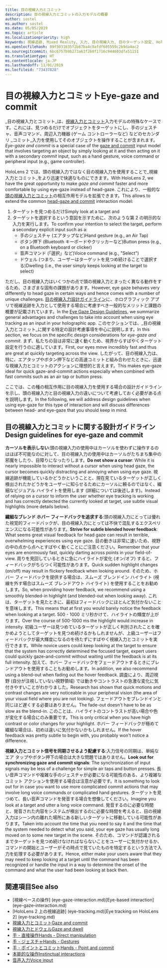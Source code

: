 ```yaml
---
title: 目の視線入力とコミット
description: 目の視線入力とコミットの入力モデルの概要
author: sostel
ms.author: sostel
ms.date: 05/05/2019
ms.topic: article
ms.localizationpriority: high
keywords: 視線追跡, Mixed Reality, 入力, 目の視線入力, 目のターゲット設定, HoloLens 2, 視線に基づく選択
ms.openlocfilehash: 89f5031635f2b67ba4c9afdf605559c2b9da4ac2
ms.sourcegitcommit: 6bc6757b9b273a63f260f1716c944603dfa51151
ms.translationtype: HT
ms.contentlocale: ja-JP
ms.lasthandoff: 11/01/2019
ms.locfileid: "73437828"
---
```

# <a name="eye-gaze-and-commit"></a><span data-ttu-id="2cbc0-104">目の視線入力とコミット</span><span class="sxs-lookup"><span data-stu-id="2cbc0-104">Eye-gaze and commit</span></span>
<span data-ttu-id="2cbc0-105">_目の視線入力とコミット_は、[視線入力とコミット](gaze-and-commit.md)入力モデルの特殊なケースです。これには、見つめるだけでオブジェクトをターゲットにし、手のジェスチャ、音声コマンド、周辺入力機器 (ゲーム コントローラーなど) などのセカンダリ _コミット_入力を使用してそのオブジェクトを操作することが含まれます。</span><span class="sxs-lookup"><span data-stu-id="2cbc0-105">_Eye-gaze and commit_ is a special case of the [gaze and commit](gaze-and-commit.md) input model that involves targeting an object by simply looking at it and then acting on it with a secondary _commit_ input, such as a hand gesture, voice command or peripheral input (e.g., game controller).</span></span> 

<span data-ttu-id="2cbc0-106">HoloLens 2 では、頭の視線入力ではなく目の視線入力を使用することで_視線入力とコミット_をより迅速で快適なものにできます。</span><span class="sxs-lookup"><span data-stu-id="2cbc0-106">With HoloLens 2, we have the great opportunity to make _gaze and commit_ faster and more comfortable by using eye-gaze instead of head-gaze.</span></span> <span data-ttu-id="2cbc0-107">これにより、一般的な[頭の視線入力とコミット](gaze-and-commit.md)の相互作用モデルを拡張できます。</span><span class="sxs-lookup"><span data-stu-id="2cbc0-107">This allows to extend the common [head-gaze and commit](gaze-and-commit.md) interaction model:</span></span> 
1. <span data-ttu-id="2cbc0-108">ターゲットを見つめるだけ</span><span class="sxs-lookup"><span data-stu-id="2cbc0-108">Simply look at a target and</span></span> 
2. <span data-ttu-id="2cbc0-109">ターゲットを選択するという意図を示すために、次のような第 2 の明示的な入力を実行します。</span><span class="sxs-lookup"><span data-stu-id="2cbc0-109">To confirm your intention to select the target, perform a secondary explicit input such as a:</span></span>  
   - <span data-ttu-id="2cbc0-110">手のジェスチャ (エアタップなど)</span><span class="sxs-lookup"><span data-stu-id="2cbc0-110">Hand gesture (e.g., an Air Tap)</span></span>
   - <span data-ttu-id="2cbc0-111">ボタン押下 (Bluetooth キーボードやクリッカーなど)</span><span class="sxs-lookup"><span data-stu-id="2cbc0-111">Button press (e.g., on a Bluetooth keyboard or clicker)</span></span>
   - <span data-ttu-id="2cbc0-112">音声コマンド (「選択」など)</span><span class="sxs-lookup"><span data-stu-id="2cbc0-112">Voice command (e.g., "Select")</span></span>
   - <span data-ttu-id="2cbc0-113">ドウェル (つまり、ユーザーはターゲットを見つめ続けることで選択する)</span><span class="sxs-lookup"><span data-stu-id="2cbc0-113">Dwelling (i.e., the user simply keeps looking at the target to select)</span></span>

<span data-ttu-id="2cbc0-114">ただし、目の視線入力はいくつかの点で頭の視線入力とまったく異なる動作をするため、さまざまな固有の課題があります。</span><span class="sxs-lookup"><span data-stu-id="2cbc0-114">However, eye gaze behaves very differently to head gaze in certain ways and hence comes with a number of unique challenges.</span></span> <span data-ttu-id="2cbc0-115">[目の視線入力設計ガイドライン](eye-tracking.md)に、ホログラフィック アプリで視線追跡を入力として使用する場合に考慮すべき一般的なメリットと課題の概要が記載されています。</span><span class="sxs-lookup"><span data-stu-id="2cbc0-115">In the [Eye Gaze Design Guidelines](eye-tracking.md), we summarize general advantages and challenges to take into account when using eye tracking as an input in your holographic app.</span></span> <span data-ttu-id="2cbc0-116">このセクションでは、_目の視線入力とコミット_に関する特定の設計考慮事項を中心に説明します。</span><span class="sxs-lookup"><span data-stu-id="2cbc0-116">In this section, we focus on the specific design considerations for _eye-gaze and commit_.</span></span>
<span data-ttu-id="2cbc0-117">まず、私たちの目は非常に速く動くため、視界からすばやくターゲット設定を行うのに適しています。</span><span class="sxs-lookup"><span data-stu-id="2cbc0-117">First, our eyes move incredibly fast and thus are great at quickly targeting across the view.</span></span> <span data-ttu-id="2cbc0-118">したがって、目の視線入力は、特に、エアタップやボタン押下などの高速コミットと組み合わせたときに、迅速な視線入力とコミットのアクションに理想的と言えます。</span><span class="sxs-lookup"><span data-stu-id="2cbc0-118">This makes eye-gaze ideal for quick gaze-and-commit actions especially when combined with fast commits such as an air tap or button press.</span></span>
   
<span data-ttu-id="2cbc0-119">ここでは、この種の相互作用に目の視線入力を使用する場合の設計ガイドラインを示し、頭の視線入力と目の視線入力の違いについて考慮しておく必要がある点を説明します。</span><span class="sxs-lookup"><span data-stu-id="2cbc0-119">In the following, we will address design guidelines when using eye-gaze for this type of interaction and will discuss differences between head- and eye-gaze that you should keep in mind.</span></span>

## <a name="design-guidelines-for-eye-gaze-and-commit"></a><span data-ttu-id="2cbc0-120">目の視線入力とコミットに関する設計ガイドライン</span><span class="sxs-lookup"><span data-stu-id="2cbc0-120">Design guidelines for eye-gaze and commit</span></span>

<span data-ttu-id="2cbc0-121">**カーソルを表示しない**:頭の視線入力の使用中はカーソルを使わずに操作するのはほぼ不可能なのに対して、目の視線入力の使用中はカーソルがたちまち集中の邪魔をしたり、目障りになったりします。</span><span class="sxs-lookup"><span data-stu-id="2cbc0-121">**Do not show a cursor**: While it is nearly impossible to interact without a cursor when using head gaze, the cursor becomes quickly distracting and annoying when using eye gaze.</span></span> <span data-ttu-id="2cbc0-122">視線追跡が機能しているかどうかということと、現在見ているターゲットが正しく検出されたかどうかをユーザーに知らせるためにカーソルに頼るのではなく、繊細なビジュアル ハイライトを使用します (詳細については後述します)。</span><span class="sxs-lookup"><span data-stu-id="2cbc0-122">Instead of relying on a cursor to inform the user whether eye tracking is working and has correctly detected the currently looked at target, use subtle visual highlights (more details below).</span></span>

<span data-ttu-id="2cbc0-123">**繊細なブレンド ホバー フィードバックを追求する**:頭の視線入力にとっては優れた視覚的フィードバックが、目の視線入力にとっては不快で混乱するエクスペリエンスになる可能性があります。</span><span class="sxs-lookup"><span data-stu-id="2cbc0-123">**Strive for subtle blended hover feedback**: What seems great visual feedback for head gaze can result in terrible, overwhelming experiences using eye gaze.</span></span> <span data-ttu-id="2cbc0-124">目の動きは非常に速いため、視野の中の点から点へとすばやく動くことにご注意ください。</span><span class="sxs-lookup"><span data-stu-id="2cbc0-124">Remember that your eyes are enormously fast, quickly darting across points in your field-of-view.</span></span> <span data-ttu-id="2cbc0-125">周りを見回しているときに急にハイライトが変化 (オン/オフ) すると、フィードバックがちらつく可能性があります。</span><span class="sxs-lookup"><span data-stu-id="2cbc0-125">Quick sudden highlight changes (on/off) may result in flickery feedback when looking around.</span></span> <span data-ttu-id="2cbc0-126">そのため、ホバー フィードバックを提供する場合は、スムーズ ブレンドイン ハイライト (視線を外す場合はスムーズ ブレンドアウト ハイライト) を使用することをお勧めします。</span><span class="sxs-lookup"><span data-stu-id="2cbc0-126">So, when providing hover feedback, we recommend using a smoothly blended-in highlight (and blended-out when looking away).</span></span> <span data-ttu-id="2cbc0-127">これは、ターゲットを見たときに、最初はフィードバックにほとんど気付かないことを意味します。</span><span class="sxs-lookup"><span data-stu-id="2cbc0-127">This means that at first you would barely notice the feedback when looking at a target.</span></span> <span data-ttu-id="2cbc0-128">500 - 1000 ミリ秒かけて、ハイライトの輝度が上がります。</span><span class="sxs-lookup"><span data-stu-id="2cbc0-128">Over the course of 500-1000 ms the highlight would increase in intensity.</span></span> <span data-ttu-id="2cbc0-129">初級ユーザーは見つめているターゲットが正しく判別されたことを確かめようとしてターゲットを見つめ続けるかもしれませんが、上級ユーザーはフィードバックが最大輝度になるのを待たずにすばやく視線入力とコミットを実行できます。</span><span class="sxs-lookup"><span data-stu-id="2cbc0-129">While novice users could keep looking at the target to ensure that the system has correctly determined the focused target, expert users could quickly gaze-and-commit without waiting until the feedback is at its full intensity.</span></span> <span data-ttu-id="2cbc0-130">加えて、ホバー フィードバックをフェードアウトするときにブレンドアウトを使用することもお勧めします。</span><span class="sxs-lookup"><span data-stu-id="2cbc0-130">In addition, we also recommend using a blend-out when fading out the hover feedback.</span></span> <span data-ttu-id="2cbc0-131">調査により、周辺視野 (自分が注視していない視野領域) では動きやコントラストの急激な変化に気付きやすいことがわかりました。</span><span class="sxs-lookup"><span data-stu-id="2cbc0-131">Research has shown that quick motions and contrast changes are very noticeable in your peripheral vision (the area of your visual field where you are not looking).</span></span>
<span data-ttu-id="2cbc0-132">フェードアウトをブレンドインと同じほど遅くする必要はありません。</span><span class="sxs-lookup"><span data-stu-id="2cbc0-132">The fade-out doesn't have to be as slow as the blend-in.</span></span> <span data-ttu-id="2cbc0-133">このことは、ハイライトのコントラストが高い場合や色が変化する場合にのみ重要です。</span><span class="sxs-lookup"><span data-stu-id="2cbc0-133">This is only critical when you have high contrast or color changes for your highlight.</span></span> <span data-ttu-id="2cbc0-134">ホバー フィードバックが極めて繊細な場合は、初めは違いに気付かないかもしれません。</span><span class="sxs-lookup"><span data-stu-id="2cbc0-134">If the hover feedback was pretty subtle to begin with, you probably won't notice a difference.</span></span>

<span data-ttu-id="2cbc0-135">**視線入力とコミット信号を同期させるよう配慮する**:入力信号の同期は、単純なエア タップやボタン押下の場合は大きな問題ではありません。</span><span class="sxs-lookup"><span data-stu-id="2cbc0-135">**Look out for synchronizing gaze and commit signals**: The synchronization of input signals may be less of a challenge for simple air taps and button presses.</span></span> <span data-ttu-id="2cbc0-136">長い音声コマンドや複雑な手のジェスチャが必要になる可能性のある、より複雑なコミット アクションを使用する場合は注意が必要です。</span><span class="sxs-lookup"><span data-stu-id="2cbc0-136">It is something to look out for in case you want to use more complicated commit actions that may involve long voice commands or complicated hand gestures.</span></span> <span data-ttu-id="2cbc0-137">ターゲットを見つめて、長い音声コマンドを発音する場合を想像してください。</span><span class="sxs-lookup"><span data-stu-id="2cbc0-137">Imagine you look at a target and utter a long voice command.</span></span> <span data-ttu-id="2cbc0-138">発音するのに必要な時間と、発音された内容をシステムが検出するのに必要な時間を考えると、目の視線入力はシーン内の離れた場所にある新しいターゲットに移動している可能性があります。</span><span class="sxs-lookup"><span data-stu-id="2cbc0-138">Taken into account the time that you need to say it and the time that the system needed to detect what you said, your eye gaze has usually long moved on to some new target in the scene.</span></span> <span data-ttu-id="2cbc0-139">そのため、コマンドが認識されるまでターゲットを見つめ続けなければならないことをユーザーに気付かせるか、コマンドの開始とユーザーがその時点で見ていたものを特定するという方法で入力を処理する必要があります。</span><span class="sxs-lookup"><span data-stu-id="2cbc0-139">Hence, either make your users aware that they may need to keep looking at a target until the command has been recognized or handle the input in a way to determine the onset of the command and what the user had been looking at back then.</span></span>

## <a name="see-also"></a><span data-ttu-id="2cbc0-140">関連項目</span><span class="sxs-lookup"><span data-stu-id="2cbc0-140">See also</span></span>
* <span data-ttu-id="2cbc0-141">[視線ベースの操作] (eye-gaze-interaction.md)</span><span class="sxs-lookup"><span data-stu-id="2cbc0-141">[Eye-based interaction] (eye-gaze-interaction.md)</span></span>
* <span data-ttu-id="2cbc0-142">[HoloLens 2 上の視線追跡] (eye-tracking.md)</span><span class="sxs-lookup"><span data-stu-id="2cbc0-142">[Eye tracking on HoloLens 2] (eye-tracking.md)</span></span>
* [<span data-ttu-id="2cbc0-143">視線入力とコミット</span><span class="sxs-lookup"><span data-stu-id="2cbc0-143">Gaze and commit</span></span>](gaze-and-commit.md)
* [<span data-ttu-id="2cbc0-144">視線入力とドウェル</span><span class="sxs-lookup"><span data-stu-id="2cbc0-144">Gaze and dwell</span></span>](gaze-and-dwell.md)
* [<span data-ttu-id="2cbc0-145">手 - 直接操作</span><span class="sxs-lookup"><span data-stu-id="2cbc0-145">Hands - Direct manipulation</span></span>](direct-manipulation.md)
* [<span data-ttu-id="2cbc0-146">手 - ジェスチャ</span><span class="sxs-lookup"><span data-stu-id="2cbc0-146">Hands - Gestures</span></span>](gaze-and-commit.md#composite-gestures)
* [<span data-ttu-id="2cbc0-147">手 - ポイントとコミット</span><span class="sxs-lookup"><span data-stu-id="2cbc0-147">Hands - Point and commit</span></span>](point-and-commit.md)
* [<span data-ttu-id="2cbc0-148">本能的な操作</span><span class="sxs-lookup"><span data-stu-id="2cbc0-148">Instinctual interactions</span></span>](interaction-fundamentals.md)
* [<span data-ttu-id="2cbc0-149">音声入力</span><span class="sxs-lookup"><span data-stu-id="2cbc0-149">Voice input</span></span>](voice-input.md)
